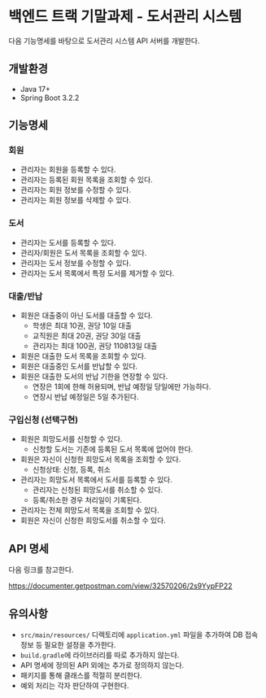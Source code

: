# 백엔드 트랙 기말과제 - 도서관리 시스템

다음 기능명세를 바탕으로 도서관리 시스템 API 서버를 개발한다.

## 개발환경
- Java 17+
- Spring Boot 3.2.2

## 기능명세

### 회원

- 관리자는 회원을 등록할 수 있다.
- 관리자는 등록된 회원 목록을 조회할 수 있다.
- 관리자는 회원 정보를 수정할 수 있다.
- 관리자는 회원 정보를 삭제할 수 있다.

### 도서

- 관리자는 도서를 등록할 수 있다.
- 관리자/회원은 도서 목록을 조회할 수 있다.
- 관리자는 도서 정보를 수정할 수 있다.
- 관리자는 도서 목록에서 특정 도서를 제거할 수 있다.

### 대출/반납

- 회원은 대출중이 아닌 도서를 대출할 수 있다.
    - 학생은 최대 10권, 권당 10일 대출
    - 교직원은 최대 20권, 권당 30일 대출
    - 관리자는 최대 100권, 권당 110813일 대출
- 회원은 대출한 도서 목록을 조회할 수 있다.
- 회원은 대출중인 도서를 반납할 수 있다.
- 회원은 대출한 도서의 반납 기한을 연장할 수 있다.
    - 연장은 1회에 한해 허용되며, 반납 예정일 당일에만 가능하다.
    - 연장시 반납 예정일은 5일 추가된다.

### 구입신청 (선택구현)

- 회원은 희망도서를 신청할 수 있다.
    - 신청할 도서는 기존에 등록된 도서 목록에 없어야 한다.
- 회원은 자신이 신청한 희망도서 목록을 조회할 수 있다.
    - 신청상태: 신청, 등록, 취소
- 관리자는 희망도서 목록에서 도서를 등록할 수 있다.
    - 관리자는 신청된 희망도서를 취소할 수 있다.
    - 등록/취소한 경우 처리일이 기록된다.
- 관리자는 전체 희망도서 목록을 조회할 수 있다.
- 회원은 자신이 신청한 희망도서를 취소할 수 있다.

## API 명세

다음 링크를 참고한다.

https://documenter.getpostman.com/view/32570206/2s9YypFP22

## 유의사항

- `src/main/resources/` 디렉토리에 `application.yml` 파일을 추가하여 DB 접속 정보 등 필요한 설정을 추가한다.
- `build.gradle`에 라이브러리를 따로 추가하지 않는다.
- API 명세에 정의된 API 외에는 추가로 정의하지 않는다.
- 패키지를 통해 클래스를 적절히 분리한다.
- 예외 처리는 각자 판단하여 구현한다.
